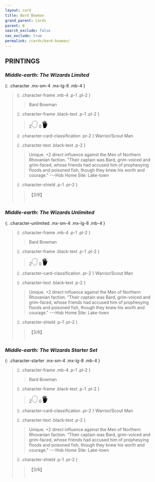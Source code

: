 ```yaml
---
layout: card
title: Bard Bowman
grand_parent: Cards
parent: B
search_exclude: false
nav_exclude: true
permalink: /cards/bard-bowman/
---
```


## PRINTINGS


### _Middle-earth: The Wizards Limited_

{: .character .mx-sm-4 .mx-lg-8 .mb-4 }
> {: .character-frame .mb-4 .p-1 .pl-2 }
> > <div class="card-mp"></div>
> > <div class="character-card-name">Bard Bowman</div>
>
> {: .character-frame .black-text .p-1 .pl-2 }
> > 2![](/assets/images/mind.svg) 0![](/assets/images/di.svg)
>
> {: .character-card-classification .pr-2 }
> Warrior/Scout Man
>
> {: .character-text .black-text .p-2 }
> > Unique. +2 direct influence against the Men of Northern Rhovanian faction.  "Their captain was Bard, grim-voiced and grim-faced, whose friends had accused him of prophesying floods and poisoned fish, though they knew his worth and courage." ---Hob  Home Site: Lake-town 
>
> {: .character-shield .p-1 .pr-2 }
> > <div class="card-shield">【3/6】</div>
> > <div class="card-corruption">&nbsp;</div>

### _Middle-earth: The Wizards Unlimited_

{: .character-unlimited .mx-sm-4 .mx-lg-8 .mb-4 }
> {: .character-frame .mb-4 .p-1 .pl-2 }
> > <div class="card-mp"></div>
> > <div class="character-card-name">Bard Bowman</div>
>
> {: .character-frame .black-text .p-1 .pl-2 }
> > 2![](/assets/images/mind.svg) 0![](/assets/images/di.svg)
>
> {: .character-card-classification .pr-2 }
> Warrior/Scout Man
>
> {: .character-text .black-text .p-2 }
> > Unique. +2 direct influence against the Men of Northern Rhovanian faction.  "Their captain was Bard, grim-voiced and grim-faced, whose friends had accused him of prophesying floods and poisoned fish, though they knew his worth and courage." ---Hob  Home Site: Lake-town 
>
> {: .character-shield .p-1 .pr-2 }
> > <div class="card-shield">【3/6】</div>
> > <div class="card-corruption">&nbsp;</div>

### _Middle-earth: The Wizards Starter Set_

{: .character-starter .mx-sm-4 .mx-lg-8 .mb-4 }
> {: .character-frame .mb-4 .p-1 .pl-2 }
> > <div class="card-mp"></div>
> > <div class="character-card-name">Bard Bowman</div>
>
> {: .character-frame .black-text .p-1 .pl-2 }
> > 2![](/assets/images/mind.svg) 0![](/assets/images/di.svg)
>
> {: .character-card-classification .pr-2 }
> Warrior/Scout Man
>
> {: .character-text .black-text .p-2 }
> > Unique. +2 direct influence against the Men of Northern Rhovanian faction.  "Their captain was Bard, grim-voiced and grim-faced, whose friends had accused him of prophesying floods and poisoned fish, though they knew his worth and courage." ---Hob  Home Site: Lake-town 
>
> {: .character-shield .p-1 .pr-2 }
> > <div class="card-shield">【3/6】</div>
> > <div class="card-corruption">&nbsp;</div>
